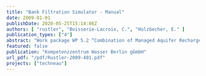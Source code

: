 ```yaml
---
title: "Bank Filtration Simulator - Manual"
date: 2009-01-01
publishDate: 2020-05-25T15:14:06Z
authors: [ "rustler", "Boisserie-Lacroix, C.", "Holzbecher, E." ]
publication_types: ["4"]
abstract: "Work package WP 5.2 “Combination of Managed Aquifer Recharge (MAR) and adjusted conventional treatment processes for an Integrated Water Resources Management“ within the European Project TECHNEAU (“Technology enabled universal access to safe water”) investigates bank filtration (BF) + post-treatment as a MAR technique to provide sustainable and safe drinking water supply to developing and newly industrialised countries. One of the tasks of WP 5.2 is to develop a Decision Support System (DSS) as a first qualitative tool to assess the feasibility of bank filtration for drinking water supply in developing countries. The Bank Filtration Simulator (BFS), which is the subject of this report, is a sub-model used within the DSS to compute steady-state solutions for a two dimensional groundwater flow field in the horizontal plane for BF settings. Input parameters are required for aquifer, bank and well characteristics to calculate the BF share analytically. In addition the minimum travel time between bank and well is computed numerically. The sensitivity analysis yielded that the analytical calculated BF share is the most reliable output parameter, since its value is grid-independent. The most sensitive input parameters for the BF share calculation are the hydraulic conductivity of the aquifer and the clogging parameter, which both are the most uncertain ones to estimate. The accuracy of the numerically computed minimum traveltime of the BFS was cross-checked against a MODFLOW model, which produced only a very small discrepancy below 5%. Due to the lacking time-dependency of the BFS model its application is only appropriate on a management horizon for which the system’s boundary conditions (e.g. baseflow, clogging parameter and pumping rates) do not change significantly over time. In a nutshell it is therefore highly recommended to use the BFS only as a qualitative assessment tool in a first planning step to evaluate the feasibility of BF systems. Nevertheless the qualitative outputs give a valuable physically based insight of the system’s behaviour for distinct operational scenarios (e.g. minimal/maximum pumping rates) in order to add transparency and reproducibility to the decision making process."
featured: false
publication: "Kompetenzzentrum Wasser Berlin gGmbH"
url_pdf: "/pdf/Rustler-2009-401.pdf"
projects: ["techneau"]
---
```


